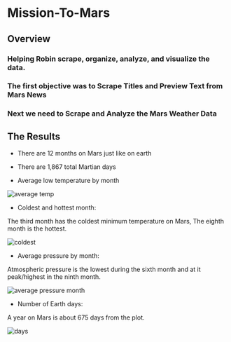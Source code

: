 # Mission-To-Mars
## Overview
### Helping Robin scrape, organize, analyze, and visualize the data. 
### The first objective was to Scrape Titles and Preview Text from Mars News
### Next we need to Scrape and Analyze the Mars Weather Data
## The Results

- There are 12 months on Mars just like on earth

- There are 1,867 total Martian days

- Average low temperature by month

![average temp](https://user-images.githubusercontent.com/114125836/221082592-892b9e7a-558d-4f44-bf78-98a94a078d26.PNG)


- Coldest and hottest month:

The third month has the coldest minimum temperature on Mars, The eighth month is the hottest.

![coldest](https://user-images.githubusercontent.com/114125836/221082561-9198b8b8-2c24-4cd4-b408-2e66a7b489cc.PNG)


- Average pressure by month: 
 
Atmospheric pressure is the lowest during the sixth month and at it peak/highest in the ninth month.

![average pressure month](https://user-images.githubusercontent.com/114125836/221082532-2b0db08d-362a-4a05-82ee-a5fee477a3dd.PNG)


- Number of Earth days: 

A year on Mars is about 675 days from the plot.

![days](https://user-images.githubusercontent.com/114125836/221082385-83343825-4def-4468-ba13-df2b7c3eb17c.PNG)


